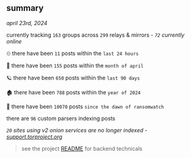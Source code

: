 
## summary
_april 23rd, 2024_

currently tracking `163` groups across `299` relays & mirrors - _`72` currently online_

⏲ there have been `11` posts within the `last 24 hours`

🦈 there have been `155` posts within the `month of april`

🪐 there have been `650` posts within the `last 90 days`

🏚 there have been `788` posts within the `year of 2024`

🦕 there have been `10070` posts `since the dawn of ransomwatch`

there are `96` custom parsers indexing posts

_`20` sites using v2 onion services are no longer indexed - [support.torproject.org](https://support.torproject.org/onionservices/v2-deprecation/)_

> see the project [README](https://github.com/joshhighet/ransomwatch#ransomwatch--) for backend technicals
